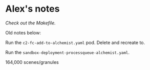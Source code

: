 # Alex's notes

*Check out the Makefile.*

Old notes below:

Run the `c2-fc-add-to-alchemist.yaml` pod. Delete and recreate to.

Run the `sandbox-deployment-processqueue-alchemist.yaml`.


164,000 scenes/granules
